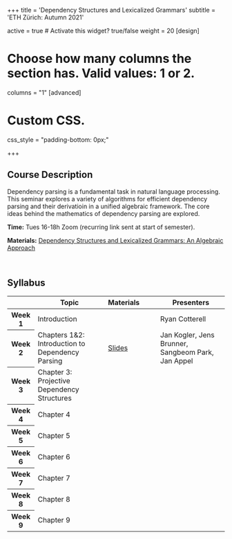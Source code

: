 +++
title = 'Dependency Structures and Lexicalized Grammars'
subtitle = 'ETH Zürich: Autumn 2021'


active = true  # Activate this widget? true/false
weight = 20
[design]
  # Choose how many columns the section has. Valid values: 1 or 2.
  columns = "1"
[advanced]
 # Custom CSS. 
 css_style = "padding-bottom: 0px;"

+++
## Course Description
Dependency parsing is a fundamental task in natural language processing. This seminar explores a variety of algorithms for efficient dependency parsing and their derivatioin in a unified algebraic framework. The core ideas behind the mathematics of dependency parsing are explored.

**Time:** Tues 16-18h Zoom (recurring link sent at start of semester). 

**Materials:** [Dependency Structures and Lexicalized Grammars: An Algebraic Approach](https://www.springer.com/gp/book/9783642145674)

<br/>

## Syllabus 
<table class="table">
  <head>
    <base target="_blank">
  </head>
  <thead>
    <tr>
      <th scope="col" style='white-space:nowrap'></th>
      <th scope="col" style='white-space:nowrap'>Topic</th>
      <th scope="col" style='white-space:nowrap'>Materials&emsp;&emsp;</th>
      <th scope="col" style='white-space:nowrap'>Presenters</th>
    </tr>
  </thead>
  <tbody>
    <tr>
      <th scope="row">Week 1</th>
      <td>Introduction</td>
      <td></td>
      <td>Ryan Cotterell</td>
    </tr>
    <tr>
      <th scope="row">Week 2</th>
      <td>Chapters 1&amp;2: Introduction to Dependency Parsing</td>
      <td><a href="https://drive.google.com/file/d/1xb7Hm7t6x2fJUBi2I4Ofke3jBXihVBTG/view?usp=sharing">Slides</a></td>
      <td>Jan Kogler, Jens Brunner, Sangbeom Park, Jan Appel</td>
    </tr>
    <tr>
      <th scope="row">Week 3</th>
      <td>Chapter 3: Projective Dependency Structures</td>
      <td></td>
      <td></td>
    </tr>
    <tr>
      <th scope="row">Week 4</th>
      <td>Chapter 4</td>
      <td></td>
      <td></td>
    </tr>
    <tr>
      <th scope="row">Week 5</th>
      <td>Chapter 5</td>
      <td></td>
      <td></td>
    </tr>
    <tr>
      <th scope="row">Week 6</th>
      <td>Chapter 6</td>
      <td></td>
      <td></td>
    </tr>
    <tr>
      <th scope="row">Week 7</th>
      <td>Chapter 7</td>
      <td></td>
      <td></td>
    </tr>
    <tr>
      <th scope="row">Week 8</th>
      <td>Chapter 8</td>
      <td></td>
      <td></td>
    </tr>
     <tr>
      <th scope="row">Week 9</th>
      <td>Chapter 9</td>
      <td></td>
      <td></td>
    </tr>
</tbody>
</table>

<br/>

